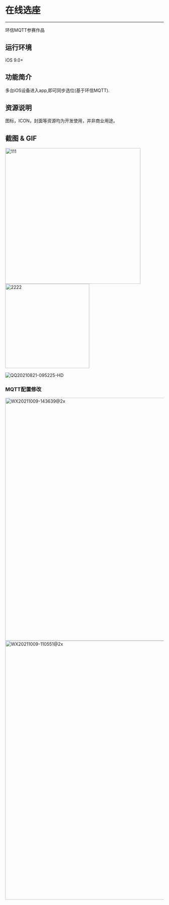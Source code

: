 
# 在线选座

*******************
环信MQTT参赛作品

## 运行环境
iOS 9.0+

## 功能简介
多台iOS设备进入app,即可同步选位(基于环信MQTT).

## 资源说明
图标，ICON，封面等资源均为开发使用，并非商业用途。

## 截图 & GIF
<img width="430" alt="111" src="https://user-images.githubusercontent.com/15797691/130306251-cd3d6b78-2000-4b53-a138-db422f512f33.png"><img width="267" alt="2222" src="https://user-images.githubusercontent.com/15797691/130306260-2c9d5fe0-8fe6-4309-a770-d9b5a84dcbd6.png">


![QQ20210821-095225-HD](https://user-images.githubusercontent.com/15797691/130307008-ec3f70f2-644d-4e71-ad66-36365a2fd6f2.gif)


### MQTT配置修改
<img width="769" alt="WX20211009-143639@2x" src="https://user-images.githubusercontent.com/15797691/136647138-4cd3804f-bf01-446d-9552-2be0d97717ff.png">
<img width="820" alt="WX20211009-110551@2x" src="https://user-images.githubusercontent.com/15797691/136647095-d1d4790a-aa13-49ae-aceb-3973f851461c.png">
